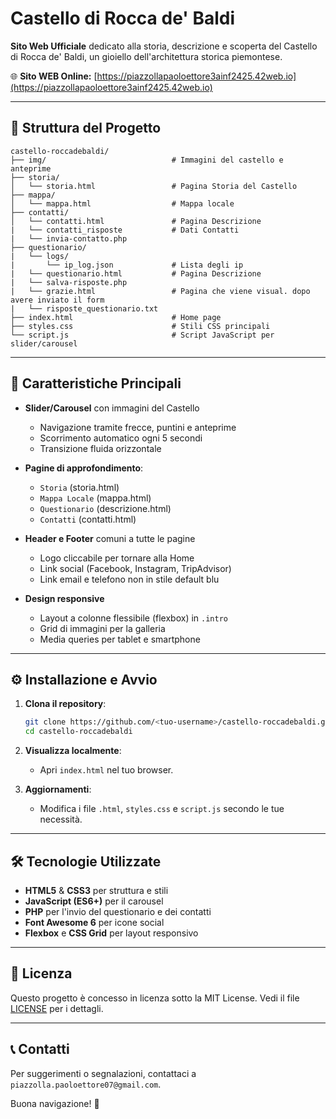 # Castello di Rocca de' Baldi

**Sito Web Ufficiale** dedicato alla storia, descrizione e scoperta del Castello di Rocca de' Baldi, un gioiello dell'architettura storica piemontese.

🌐 **Sito WEB Online:** [https://piazzollapaoloettore3ainf2425.42web.io](https://piazzollapaoloettore3ainf2425.42web.io)

---

## 📂 Struttura del Progetto

```text
castello-roccadebaldi/
├── img/                            # Immagini del castello e anteprime
├── storia/
│   └── storia.html                 # Pagina Storia del Castello
├── mappa/
│   └── mappa.html                  # Mappa locale
├── contatti/
│   └── contatti.html               # Pagina Descrizione
|   └── contatti_risposte           # Dati Contatti   
|   └── invia-contatto.php 
├── questionario/
|   └── logs/
|       └── ip_log.json             # Lista degli ip
|   └── questionario.html           # Pagina Descrizione
|   └── salva-risposte.php
|   └── grazie.html                 # Pagina che viene visual. dopo avere inviato il form
|   └── risposte_questionario.txt
├── index.html                      # Home page
├── styles.css                      # Stili CSS principali
└── script.js                       # Script JavaScript per slider/carousel
```

---

## 🚀 Caratteristiche Principali

* **Slider/Carousel** con immagini del Castello

  * Navigazione tramite frecce, puntini e anteprime
  * Scorrimento automatico ogni 5 secondi
  * Transizione fluida orizzontale

* **Pagine di approfondimento**:

  * `Storia` (storia.html)
  * `Mappa Locale` (mappa.html)
  * `Questionario` (descrizione.html)
  * `Contatti` (contatti.html)

* **Header e Footer** comuni a tutte le pagine

  * Logo cliccabile per tornare alla Home
  * Link social (Facebook, Instagram, TripAdvisor)
  * Link email e telefono non in stile default blu

* **Design responsive**

  * Layout a colonne flessibile (flexbox) in `.intro`
  * Grid di immagini per la galleria
  * Media queries per tablet e smartphone

---

## ⚙️ Installazione e Avvio

1. **Clona il repository**:

   ```bash
   git clone https://github.com/<tuo-username>/castello-roccadebaldi.git
   cd castello-roccadebaldi
   ```

2. **Visualizza localmente**:

   * Apri `index.html` nel tuo browser.

3. **Aggiornamenti**:

   * Modifica i file `.html`, `styles.css` e `script.js` secondo le tue necessità.

---

## 🛠️ Tecnologie Utilizzate

* **HTML5** & **CSS3** per struttura e stili
* **JavaScript (ES6+)** per il carousel
* **PHP** per l'invio del questionario e dei contatti
* **Font Awesome 6** per icone social
* **Flexbox** e **CSS Grid** per layout responsivo

---

## 📄 Licenza

Questo progetto è concesso in licenza sotto la MIT License. Vedi il file [LICENSE](LICENSE) per i dettagli.

---

## 📞 Contatti

Per suggerimenti o segnalazioni, contattaci a `piazzolla.paoloettore07@gmail.com`.

Buona navigazione! 🎉
